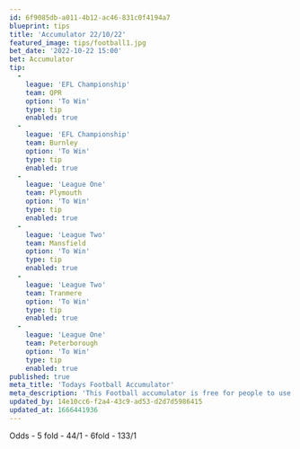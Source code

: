```yaml
---
id: 6f9085db-a011-4b12-ac46-831c0f4194a7
blueprint: tips
title: 'Accumulator 22/10/22'
featured_image: tips/football1.jpg
bet_date: '2022-10-22 15:00'
bet: Accumulator
tip:
  -
    league: 'EFL Championship'
    team: QPR
    option: 'To Win'
    type: tip
    enabled: true
  -
    league: 'EFL Championship'
    team: Burnley
    option: 'To Win'
    type: tip
    enabled: true
  -
    league: 'League One'
    team: Plymouth
    option: 'To Win'
    type: tip
    enabled: true
  -
    league: 'League Two'
    team: Mansfield
    option: 'To Win'
    type: tip
    enabled: true
  -
    league: 'League Two'
    team: Tranmere
    option: 'To Win'
    type: tip
    enabled: true
  -
    league: 'League One'
    team: Peterborough
    option: 'To Win'
    type: tip
    enabled: true
published: true
meta_title: 'Todays Football Accumulator'
meta_description: 'This Football accumulator is free for people to use who are looking for Football tips. UK football tips daily. Lets beat the bookies. Winning Bets'
updated_by: 14e10cc6-f2a4-43c9-ad53-d2d7d5986415
updated_at: 1666441936
---
```

Odds - 5 fold - 44/1 - 6fold - 133/1